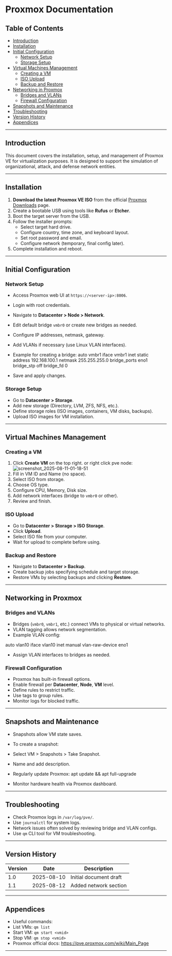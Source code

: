 # Proxmox Documentation

## Table of Contents

- [Introduction](#introduction)
- [Installation](#installation)
- [Initial Configuration](#initial-configuration)
  - [Network Setup](#network-setup)
  - [Storage Setup](#storage-setup)
- [Virtual Machines Management](#virtual-machines-management)
  - [Creating a VM](#creating-a-vm)
  - [ISO Upload](#iso-upload)
  - [Backup and Restore](#backup-and-restore)
- [Networking in Proxmox](#networking-in-proxmox)
  - [Bridges and VLANs](#bridges-and-vlans)
  - [Firewall Configuration](#firewall-configuration)
- [Snapshots and Maintenance](#snapshots-and-maintenance)
- [Troubleshooting](#troubleshooting)
- [Version History](#version-history)
- [Appendices](#appendices)

---

## Introduction

This document covers the installation, setup, and management of Proxmox VE for virtualization purposes. It is designed to support the simulation of organizational, attack, and defense network entities.

---

## Installation

1. **Download the latest Proxmox VE ISO** from the official [Proxmox Downloads](https://www.proxmox.com/en/downloads) page.
2. Create a bootable USB using tools like **Rufus** or **Etcher**.
3. Boot the target server from the USB.
4. Follow the installer prompts:
   - Select target hard drive.
   - Configure country, time zone, and keyboard layout.
   - Set root password and email.
   - Configure network (temporary, final config later).
5. Complete installation and reboot.

---

## Initial Configuration

### Network Setup

- Access Proxmox web UI at `https://<server-ip>:8006`.
- Login with root credentials.
- Navigate to **Datacenter > Node > Network**.
- Edit default bridge `vmbr0` or create new bridges as needed.
- Configure IP addresses, netmask, gateway.
- Add VLANs if necessary (use Linux VLAN interfaces).
- Example for creating a bridge:
auto vmbr1
iface vmbr1 inet static
address 192.168.100.1
netmask 255.255.255.0
bridge_ports eno1
bridge_stp off
bridge_fd 0


- Save and apply changes.

### Storage Setup

- Go to **Datacenter > Storage**.
- Add new storage (Directory, LVM, ZFS, NFS, etc.).
- Define storage roles (ISO images, containers, VM disks, backups).
- Upload ISO images for VM installation.

---

## Virtual Machines Management

### Creating a VM

1. Click **Create VM** on the top right. or right click pve node: ![screenshot_2025-08-11-01-18-51](imagesimages/screenshot_2025-08-11-01-18-51.png)
2. Fill in VM ID and Name (no space).
3. Select ISO from storage.
4. Choose OS type.
5. Configure CPU, Memory, Disk size.
6. Add network interfaces (bridge to `vmbr0` or other).
7. Review and finish.

### ISO Upload

- Go to **Datacenter > Storage > ISO Storage**.
- Click **Upload**.
- Select ISO file from your computer.
- Wait for upload to complete before using.

### Backup and Restore

- Navigate to **Datacenter > Backup**.
- Create backup jobs specifying schedule and target storage.
- Restore VMs by selecting backups and clicking **Restore**.

---

## Networking in Proxmox

### Bridges and VLANs

- Bridges (`vmbr0`, `vmbr1`, etc.) connect VMs to physical or virtual networks.
- VLAN tagging allows network segmentation.
- Example VLAN config:

auto vlan10
iface vlan10 inet manual
vlan-raw-device eno1


- Assign VLAN interfaces to bridges as needed.

### Firewall Configuration

- Proxmox has built-in firewall options.
- Enable firewall per **Datacenter**, **Node**, **VM** level.
- Define rules to restrict traffic.
- Use tags to group rules.
- Monitor logs for blocked traffic.

---

## Snapshots and Maintenance

- Snapshots allow VM state saves.
- To create a snapshot:
- Select VM > Snapshots > Take Snapshot.
- Name and add description.
- Regularly update Proxmox:
apt update && apt full-upgrade

- Monitor hardware health via Proxmox dashboard.

---

## Troubleshooting

- Check Proxmox logs in `/var/log/pve/`.
- Use `journalctl` for system logs.
- Network issues often solved by reviewing bridge and VLAN configs.
- Use `qm` CLI tool for VM troubleshooting.

---

## Version History

| Version | Date       | Description           |
|---------|------------|-----------------------|
| 1.0     | 2025-08-10 | Initial document draft |
| 1.1     | 2025-08-12 | Added network section  |

---

## Appendices

- Useful commands:
- List VMs: `qm list`
- Start VM: `qm start <vmid>`
- Stop VM: `qm stop <vmid>`
- Proxmox official docs: https://pve.proxmox.com/wiki/Main_Page

---

